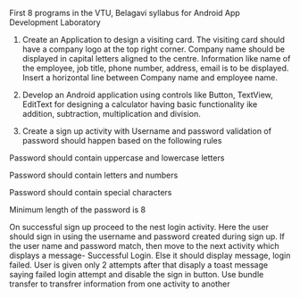 First 8 programs in the VTU, Belagavi syllabus for Android App Development Laboratory



1. Create an Application to design a visiting card. The visiting card should have a company logo at the top right corner. Company name should be displayed in capital letters aligned to the centre. Information like name of the employee, job title, phone number, address, email is to be displayed. Insert a horizontal line between Company name and employee name.


2. Develop an Android application using controls like Button, TextView, EditText for designing a calculator having basic functionality ike addition, subtraction, multiplication and division.


3. Create a sign up activity with Username and password validation of password should happen based on the following rules 

Password should contain uppercase and lowercase letters

Password should contain letters and numbers

Password should contain special characters

Minimum length of the password is 8

On successful sign up proceed to the nest login activity. Here the user should sign in using the username and password created during sign up. If the user name and password match, then move to the next activity which displays a message- Successful Login. Else it should display message, login failed. User is given only 2 attempts after that disaply a toast message saying failed login attempt and disable the sign in button. Use bundle transfer to transfrer information from one activity to another
